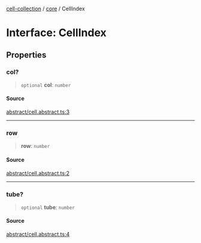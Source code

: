 [cell-collection](../../modules.md) / [core](../index.md) / CellIndex

# Interface: CellIndex

## Properties

### col?

> `optional` **col**: `number`

#### Source

[abstract/cell.abstract.ts:3](https://github.com/benoitlahoz/cell-collection/blob/77253b777a20bbc33ec2a602f2d75b581c780e1f/src/abstract/cell.abstract.ts#L3)

***

### row

> **row**: `number`

#### Source

[abstract/cell.abstract.ts:2](https://github.com/benoitlahoz/cell-collection/blob/77253b777a20bbc33ec2a602f2d75b581c780e1f/src/abstract/cell.abstract.ts#L2)

***

### tube?

> `optional` **tube**: `number`

#### Source

[abstract/cell.abstract.ts:4](https://github.com/benoitlahoz/cell-collection/blob/77253b777a20bbc33ec2a602f2d75b581c780e1f/src/abstract/cell.abstract.ts#L4)
